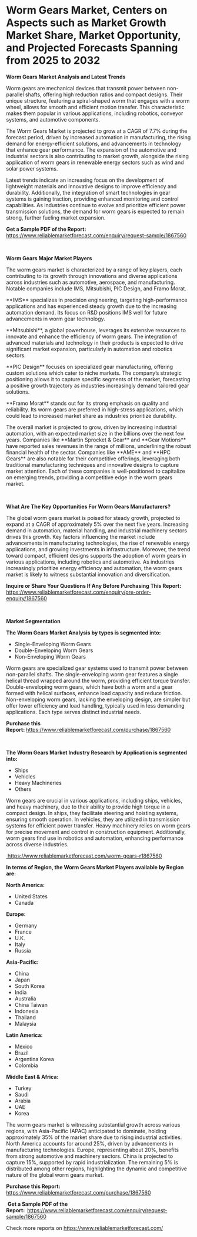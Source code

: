 <p><h1>Worm Gears Market, Centers on Aspects such as Market Growth Market Share, Market Opportunity, and Projected Forecasts Spanning from 2025 to 2032</h1></p><p><strong>Worm Gears Market Analysis and Latest Trends</strong></p>
<p><p>Worm gears are mechanical devices that transmit power between non-parallel shafts, offering high reduction ratios and compact designs. Their unique structure, featuring a spiral-shaped worm that engages with a worm wheel, allows for smooth and efficient motion transfer. This characteristic makes them popular in various applications, including robotics, conveyor systems, and automotive components.</p><p>The Worm Gears Market is projected to grow at a CAGR of 7.7% during the forecast period, driven by increased automation in manufacturing, the rising demand for energy-efficient solutions, and advancements in technology that enhance gear performance. The expansion of the automotive and industrial sectors is also contributing to market growth, alongside the rising application of worm gears in renewable energy sectors such as wind and solar power systems.</p><p>Latest trends indicate an increasing focus on the development of lightweight materials and innovative designs to improve efficiency and durability. Additionally, the integration of smart technologies in gear systems is gaining traction, providing enhanced monitoring and control capabilities. As industries continue to evolve and prioritize efficient power transmission solutions, the demand for worm gears is expected to remain strong, further fueling market expansion.</p></p>
<p><strong>Get a Sample PDF of the Report:&nbsp;</strong> <a href="https://www.reliablemarketforecast.com/enquiry/request-sample/1867560?utm_campaign=2594&utm_medium=2&utm_source=Github&utm_content=ia&utm_term=19022025&utm_id=worm-gears">https://www.reliablemarketforecast.com/enquiry/request-sample/1867560</a></p>
<p>&nbsp;</p>
<p><strong>Worm Gears Major Market Players</strong></p>
<p><p>The worm gears market is characterized by a range of key players, each contributing to its growth through innovations and diverse applications across industries such as automotive, aerospace, and manufacturing. Notable companies include IMS, Mitsubishi, PIC Design, and Framo Morat.</p><p>**IMS** specializes in precision engineering, targeting high-performance applications and has experienced steady growth due to the increasing automation demand. Its focus on R&D positions IMS well for future advancements in worm gear technology.</p><p>**Mitsubishi**, a global powerhouse, leverages its extensive resources to innovate and enhance the efficiency of worm gears. The integration of advanced materials and technology in their products is expected to drive significant market expansion, particularly in automation and robotics sectors.</p><p>**PIC Design** focuses on specialized gear manufacturing, offering custom solutions which cater to niche markets. The company’s strategic positioning allows it to capture specific segments of the market, forecasting a positive growth trajectory as industries increasingly demand tailored gear solutions.</p><p>**Framo Morat** stands out for its strong emphasis on quality and reliability. Its worm gears are preferred in high-stress applications, which could lead to increased market share as industries prioritize durability.</p><p>The overall market is projected to grow, driven by increasing industrial automation, with an expected market size in the billions over the next few years. Companies like **Martin Sprocket & Gear** and **Gear Motions** have reported sales revenues in the range of millions, underlining the robust financial health of the sector. Companies like **AME** and **HPC Gears** are also notable for their competitive offerings, leveraging both traditional manufacturing techniques and innovative designs to capture market attention. Each of these companies is well-positioned to capitalize on emerging trends, providing a competitive edge in the worm gears market.</p></p>
<p>&nbsp;</p>
<p><strong>What Are The Key Opportunities For Worm Gears Manufacturers?</strong></p>
<p><p>The global worm gears market is poised for steady growth, projected to expand at a CAGR of approximately 5% over the next five years. Increasing demand in automation, material handling, and industrial machinery sectors drives this growth. Key factors influencing the market include advancements in manufacturing technologies, the rise of renewable energy applications, and growing investments in infrastructure. Moreover, the trend toward compact, efficient designs supports the adoption of worm gears in various applications, including robotics and automotive. As industries increasingly prioritize energy efficiency and automation, the worm gears market is likely to witness substantial innovation and diversification.</p></p>
<p><strong>Inquire or Share Your Questions If Any Before Purchasing This Report:</strong> <a href="https://www.reliablemarketforecast.com/enquiry/pre-order-enquiry/1867560?utm_campaign=2594&utm_medium=2&utm_source=Github&utm_content=ia&utm_term=19022025&utm_id=worm-gears">https://www.reliablemarketforecast.com/enquiry/pre-order-enquiry/1867560</a></p>
<p>&nbsp;</p>
<p><strong>Market Segmentation</strong></p>
<p><strong>The Worm Gears Market Analysis by types is segmented into:</strong></p>
<p><ul><li>Single-Enveloping Worm Gears</li><li>Double-Enveloping Worm Gears</li><li>Non-Enveloping Worm Gears</li></ul></p>
<p><p>Worm gears are specialized gear systems used to transmit power between non-parallel shafts. The single-enveloping worm gear features a single helical thread wrapped around the worm, providing efficient torque transfer. Double-enveloping worm gears, which have both a worm and a gear formed with helical surfaces, enhance load capacity and reduce friction. Non-enveloping worm gears, lacking the enveloping design, are simpler but offer lower efficiency and load handling, typically used in less demanding applications. Each type serves distinct industrial needs.</p></p>
<p><strong>Purchase this Report:&nbsp;</strong><a href="https://www.reliablemarketforecast.com/purchase/1867560?utm_campaign=2594&utm_medium=2&utm_source=Github&utm_content=ia&utm_term=19022025&utm_id=worm-gears">https://www.reliablemarketforecast.com/purchase/1867560</a></p>
<p>&nbsp;</p>
<p><strong>The Worm Gears Market Industry Research by Application is segmented into:</strong></p>
<p><ul><li>Ships</li><li>Vehicles</li><li>Heavy Machineries</li><li>Others</li></ul></p>
<p><p>Worm gears are crucial in various applications, including ships, vehicles, and heavy machinery, due to their ability to provide high torque in a compact design. In ships, they facilitate steering and hoisting systems, ensuring smooth operation. In vehicles, they are utilized in transmission systems for efficient power transfer. Heavy machinery relies on worm gears for precise movement and control in construction equipment. Additionally, worm gears find use in robotics and automation, enhancing performance across diverse industries.</p></p>
<p><a href="https://www.reliablemarketforecast.com/worm-gears-r1867560?utm_campaign=2594&utm_medium=2&utm_source=Github&utm_content=ia&utm_term=19022025&utm_id=worm-gears">&nbsp;https://www.reliablemarketforecast.com/worm-gears-r1867560</a></p>
<p><strong>In terms of Region, the Worm Gears Market Players available by Region are:</strong></p>
<p>
    <p> <strong> North America: </strong>
        <ul>
            <li>United States</li>
            <li>Canada</li>
        </ul>
        </p> 
    <p> <strong> Europe: </strong>
        <ul>
            <li>Germany</li>
            <li>France</li>
            <li>U.K.</li>
            <li>Italy</li>
            <li>Russia</li>
        </ul>
        </p> 
    <p> <strong> Asia-Pacific: </strong>
        <ul>
            <li>China</li>
            <li>Japan</li>
            <li>South Korea</li>
            <li>India</li>
            <li>Australia</li>
            <li>China Taiwan</li>
            <li>Indonesia</li>
            <li>Thailand</li>
            <li>Malaysia</li>
        </ul>
        </p> 
    <p> <strong> Latin America: </strong>
        <ul>
            <li>Mexico</li>
            <li>Brazil</li>
            <li>Argentina Korea</li>
            <li>Colombia</li>
        </ul>
        </p> 
    <p> <strong> Middle East & Africa: </strong>
        <ul>
            <li>Turkey</li>
            <li>Saudi</li>
            <li>Arabia</li>
            <li>UAE</li>
            <li>Korea</li>
        </ul>
    </p>
    </p>
<p><p>The worm gears market is witnessing substantial growth across various regions, with Asia-Pacific (APAC) anticipated to dominate, holding approximately 35% of the market share due to rising industrial activities. North America accounts for around 25%, driven by advancements in manufacturing technologies. Europe, representing about 20%, benefits from strong automotive and machinery sectors. China is projected to capture 15%, supported by rapid industrialization. The remaining 5% is distributed among other regions, highlighting the dynamic and competitive nature of the global worm gears market.</p></p>
<p><strong>Purchase this Report: </strong><a href="https://www.reliablemarketforecast.com/purchase/1867560?utm_campaign=2594&utm_medium=2&utm_source=Github&utm_content=ia&utm_term=19022025&utm_id=worm-gears">https://www.reliablemarketforecast.com/purchase/1867560</a></p>
<p>&nbsp;<strong>Get a Sample PDF of the Report:&nbsp;&nbsp;</strong><a href="https://www.reliablemarketforecast.com/enquiry/request-sample/1867560?utm_campaign=2594&utm_medium=2&utm_source=Github&utm_content=ia&utm_term=19022025&utm_id=worm-gears">https://www.reliablemarketforecast.com/enquiry/request-sample/1867560</a></p>
<p><strong></strong></p>
<p>Check more reports on <a href="https://www.reliablemarketforecast.com/?utm_campaign=2594&utm_medium=2&utm_source=Github&utm_content=ia&utm_term=19022025&utm_id=worm-gears">https://www.reliablemarketforecast.com/</a></p>